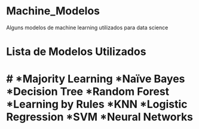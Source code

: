 # Machine_Modelos
Alguns modelos de machine learning utilizados para data science
<H1>Lista de Modelos Utilizados<H1>#
*Majority Learning *Naïve Bayes
  *Decision Tree *Random Forest *Learning by Rules *KNN *Logistic Regression *SVM *Neural Networks  
